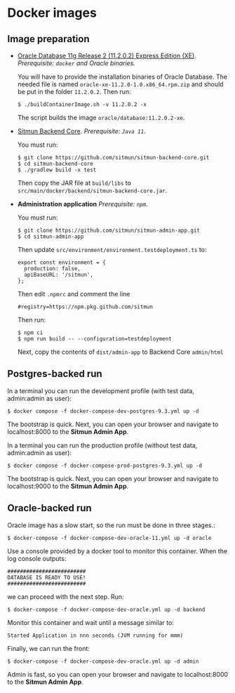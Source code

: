 # Docker images

## Image preparation

* [Oracle Database 11g Release 2 (11.2.0.2) Express Edition (XE)](https://github.com/oracle/docker-images/tree/main/OracleDatabase/SingleInstance/dockerfiles).
  _Prerequisite: `docker` and Oracle binaries._

  You will have to provide the installation binaries of Oracle Database.
  The needed file is
  named `oracle-xe-11.2.0-1.0.x86_64.rpm.zip` and should be put in the folder `11.2.0.2`. Then run:
  ```
  $ ./buildContainerImage.sh -v 11.2.0.2 -x
  ```
  The script builds the image `oracle/database:11.2.0.2-xe`.

* [Sitmun Backend Core](https://github.com/sitmun/sitmun-backend-core).
  _Prerequisite: `Java 11`._

  You must run:
  ```
  $ git clone https://github.com/sitmun/sitmun-backend-core.git
  $ cd sitmun-backend-core
  $ ./gradlew build -x test
  ```
  Then copy the JAR file at `build/libs` to `src/main/docker/backend/sitmun-backend-core.jar`.

* **Administration application**
  _Prerequisite: `npm`._

  You must run:
  ```
  $ git clone https://github.com/sitmun/sitmun-admin-app.git
  $ cd sitmun-admin-app
  ```

  Then update `src/environment/environment.testdeployment.ts` to:
  ```
  export const environment = {
    production: false,
    apiBaseURL: '/sitmun',
  };
  ```

  Then edit `.npmrc` and comment the line
  ```
  #registry=https://npm.pkg.github.com/sitmun
  ```
  Then run:
  ```
  $ npm ci
  $ npm run build -- --configuration=testdeployment
  ```
  Next, copy the contents of `dist/admin-app` to Backend Core `admin/html`


## Postgres-backed run

In a terminal you can run the development profile (with test data, admin:admin as user):

```
$ docker compose -f docker-compose-dev-postgres-9.3.yml up -d
```
The bootstrap is quick. Next, you can open your browser and navigate to localhost:8000 to the **Sitmun Admin App**.

In a terminal you can run the production profile (without test data, admin:admin as user):

```
$ docker compose -f docker-compose-prod-postgres-9.3.yml up -d
```

The bootstrap is quick. Next, you can open your browser and navigate to localhost:9000 to the **Sitmun Admin App**.

## Oracle-backed run

Oracle image has a slow start, so the run must be done in three stages.:

```
$ docker-compose -f docker-compose-dev-oracle-11.yml up -d oracle
```

Use a console provided by a docker tool to monitor this container. When the log console outputs:

```
#########################
DATABASE IS READY TO USE!
#########################
```

we can proceed with the next step. Run:

```
$ docker-compose -f docker-compose-dev-oracle.yml up -d backend
```

Monitor this container and wait until a message similar to:

```
Started Application in nnn seconds (JVM running for mmm)
```

Finally, we can run the front:

```
$ docker-compose -f docker-compose-dev-oracle.yml up -d admin
```

Admin is fast, so you can open your browser and navigate to localhost:8000 to the **Sitmun Admin App**.

